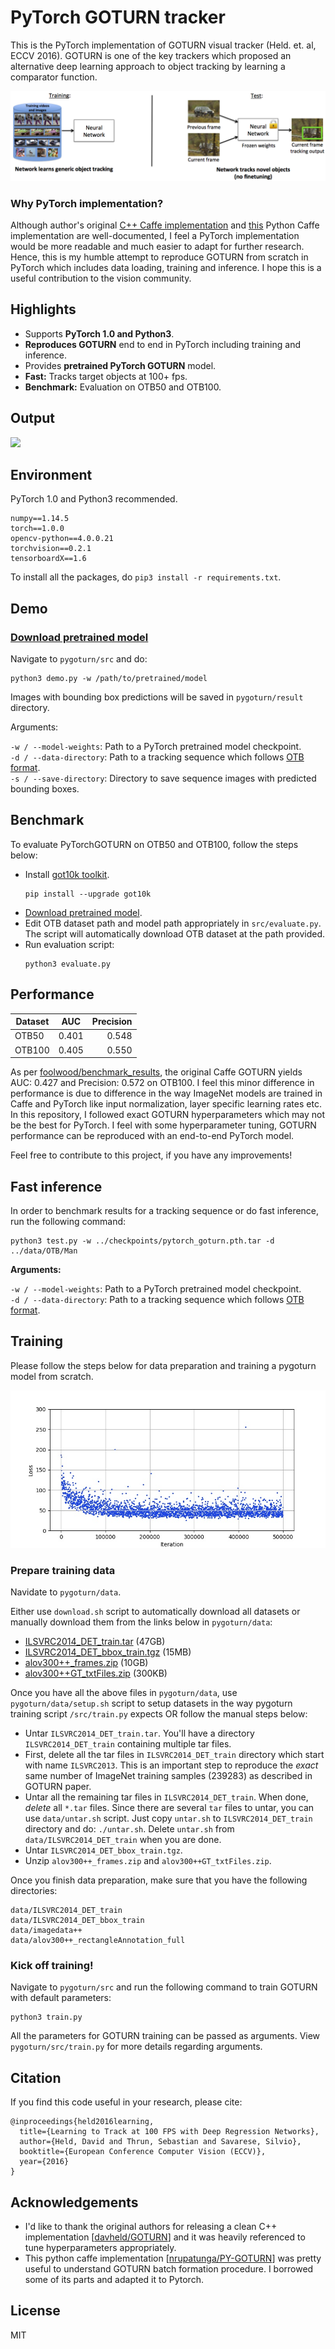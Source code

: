# PyTorch GOTURN tracker

This is the PyTorch implementation of GOTURN visual tracker (Held. et. al, ECCV 2016). GOTURN is one of the key trackers which proposed an alternative deep learning approach to object tracking by learning a comparator function.

![](images/goturn.png)

### Why PyTorch implementation?
Although author's original [C++ Caffe implementation](https://github.com/davheld/GOTURN) and [this](https://github.com/nrupatunga/PY-GOTURN) Python Caffe implementation are well-documented, I feel a PyTorch implementation would be more readable and much easier to adapt for further research. Hence, this is my humble attempt to reproduce GOTURN from scratch in PyTorch which includes data loading, training and inference. I hope this is a useful contribution to the vision community.

## Highlights

* Supports **PyTorch 1.0 and Python3**.
* **Reproduces GOTURN** end to end in PyTorch including training and inference.
* Provides **pretrained PyTorch GOTURN** model.
* **Fast:** Tracks target objects at 100+ fps.
* **Benchmark:** Evaluation on OTB50 and OTB100.

## Output

![](images/pygoturn_output.gif)

## Environment

PyTorch 1.0 and Python3 recommended.

```
numpy==1.14.5
torch==1.0.0
opencv-python==4.0.0.21
torchvision==0.2.1
tensorboardX==1.6
```
To install all the packages, do `pip3 install -r requirements.txt`.

## Demo

### [Download pretrained model](https://drive.google.com/file/d/1szpx3J-hfSrBEi_bze3d0PjSfQwNij7X/view?usp=sharing)

Navigate to `pygoturn/src` and do:

```
python3 demo.py -w /path/to/pretrained/model
```

Images with bounding box predictions will be saved in `pygoturn/result` directory.

Arguments:

`-w / --model-weights`: Path to a PyTorch pretrained model checkpoint.   
`-d / --data-directory`: Path to a tracking sequence which follows [OTB format](http://cvlab.hanyang.ac.kr/tracker_benchmark/datasets.html).   
`-s / --save-directory`: Directory to save sequence images with predicted bounding boxes.   

## Benchmark

To evaluate PyTorchGOTURN on OTB50 and OTB100, follow the steps below:

- Install [got10k toolkit](https://github.com/got-10k/toolkit).
     ```
     pip install --upgrade got10k
     ```
- [Download pretrained model](https://drive.google.com/file/d/1szpx3J-hfSrBEi_bze3d0PjSfQwNij7X/view?usp=sharing).
- Edit OTB dataset path and model path appropriately in `src/evaluate.py`. The script will automatically download OTB dataset at the path provided.
- Run evaluation script:
    ```
    python3 evaluate.py
    ```

## Performance

| Dataset | AUC | Precision  |
| -------|:--------:| -----:|
| OTB50  | 0.401 | 0.548 |
| OTB100 | 0.405 |  0.550 |

As per [foolwood/benchmark_results](https://github.com/foolwood/benchmark_results), the original Caffe GOTURN yields AUC: 0.427 and Precision: 0.572 on OTB100. I feel this minor difference in performance is due to difference in the way ImageNet models are trained in Caffe and PyTorch like input normalization, layer specific learning rates etc. In this repository, I followed exact GOTURN hyperparameters which may not be the best for PyTorch. I feel with some hyperparameter tuning, GOTURN performance can be reproduced with an end-to-end PyTorch model.

Feel free to contribute to this project, if you have any improvements!


## Fast inference

In order to benchmark results for a tracking sequence or do fast inference, run the following command:
```
python3 test.py -w ../checkpoints/pytorch_goturn.pth.tar -d ../data/OTB/Man
```

**Arguments:**

`-w / --model-weights`: Path to a PyTorch pretrained model checkpoint.  
`-d / --data-directory`: Path to a tracking sequence which follows [OTB format](http://cvlab.hanyang.ac.kr/tracker_benchmark/datasets.html).       

## Training

Please follow the steps below for data preparation and training a pygoturn model from scratch.

![](images/pygoturn_loss.jpg)

### Prepare training data
Navidate to `pygoturn/data`.

Either use `download.sh` script to automatically download all datasets or manually download them from the links below in `pygoturn/data`:
- [ILSVRC2014_DET_train.tar](http://image-net.org/image/ilsvrc2014/ILSVRC2014_DET_train.tar) (47GB)
- [ILSVRC2014_DET_bbox_train.tgz](http://image-net.org/image/ilsvrc2014/ILSVRC2014_DET_bbox_train.tgz) (15MB)
- [alov300++_frames.zip](http://isis-data.science.uva.nl/alov/alov300++_frames.zip) (10GB)
- [alov300++GT_txtFiles.zip](http://isis-data.science.uva.nl/alov/alov300++GT_txtFiles.zip) (300KB)

Once you have all the above files in `pygoturn/data`, use `pygoturn/data/setup.sh` script to setup datasets in the way pygoturn training script `/src/train.py` expects OR follow the manual steps below:

- Untar `ILSVRC2014_DET_train.tar`. You'll have a directory `ILSVRC2014_DET_train` containing multiple tar files.
- First, delete all the tar files in `ILSVRC2014_DET_train` directory which start with name `ILSVRC2013`. This is an important step to reproduce the *exact* same number of ImageNet training samples (239283) as described in GOTURN paper.
- Untar all the remaining tar files in `ILSVRC2014_DET_train`. When done, *delete* all `*.tar` files. Since there are several `tar` files to untar, you can use `data/untar.sh` script. Just copy `untar.sh` to `ILSVRC2014_DET_train` directory and do: `./untar.sh`. Delete `untar.sh` from `data/ILSVRC2014_DET_train` when you are done.
- Untar `ILSVRC2014_DET_bbox_train.tgz`.
- Unzip `alov300++_frames.zip` and `alov300++GT_txtFiles.zip`.

Once you finish data preparation, make sure that you have the following directories:

```
data/ILSVRC2014_DET_train
data/ILSVRC2014_DET_bbox_train
data/imagedata++
data/alov300++_rectangleAnnotation_full
```

### Kick off training!
Navigate to `pygoturn/src` and run the following command to train GOTURN with default parameters:

```
python3 train.py
```
All the parameters for GOTURN training can be passed as arguments. View `pygoturn/src/train.py` for more details regarding arguments.


## Citation

If you find this code useful in your research, please cite:

```
@inproceedings{held2016learning,
  title={Learning to Track at 100 FPS with Deep Regression Networks},
  author={Held, David and Thrun, Sebastian and Savarese, Silvio},
  booktitle={European Conference Computer Vision (ECCV)},
  year={2016}
}
```

## Acknowledgements

- I'd like to thank the original authors for releasing a clean C++ implementation [[davheld/GOTURN](https://github.com/davheld/GOTURN)] and it was heavily referenced to tune hyperparameters appropriately.   
- This python caffe implementation [[nrupatunga/PY-GOTURN](https://github.com/nrupatunga/PY-GOTURN)] was pretty useful to understand GOTURN batch formation procedure. I borrowed some of its parts and adapted it to Pytorch.


## License

MIT
